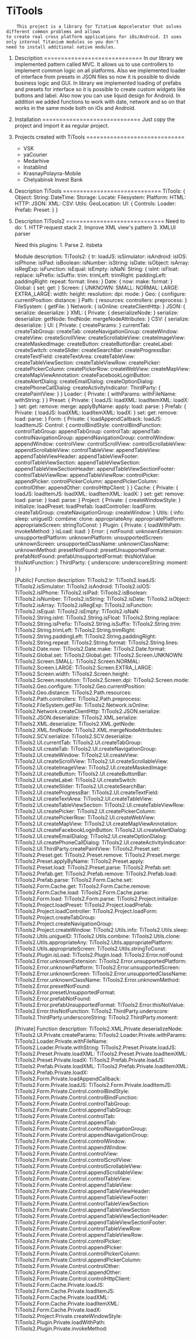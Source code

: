 TiTools
==============
		This project is a library for Titatium Appcelerator that solves different common problems and allows 
	to create real cross platform applications for iOs/Android. It uses only internal Titanium modules so you don't 
	need to install additional native modules.

1. Description
=============================
		In our library we implemented pattern called MVC. It allows us to use controllers to implement common logic 
	on all platforms. Also we implemented loader of interface from presets in JSON files so now it is possible to divide 
	business logic and GUI.
		In library we implemented loading of prefabs and presets for interface so it is possible to create custom 
	widgets like buttons and label. Also now you can use liquid design for Android.
		In addition we added functions to work with date, network and so on that works in the same mode both on 
	iOs and	Android.

2. Installation
=============================
		Just copy the project and import it as regular project.

3. Projects created with TiTools
=============================
	- VSK
	- yaCourier
	- Medarhive
	- Instablind
	- KrasnayPolayna-Mobile
	- Chelyabinsk Invest Bank
	
4. Description TiTools
=============================
	TiTools: {
		Object:
		String:
		DateTime:
		Storage:
		Locate:
		Filesystem:
		Platform:
		HTML:
		HTTP:
		JSON:
		XML:
		CSV:
		Utils:
		GeoLocation:
		UI: {
			Controls:
			Loader:
			Prefab:
			Preset:
		}
	}

5. Description TiTools2
=============================
	Need to do:
		1. HTTP request stack
		2. Improve XML view's pattern
		3. XMLUI parser
	
	Need this plugins:
		1. Parse
		2. itsbeta
	
	Module description:
		TiTools2: {
			tr:
			loadJS:
			isSimulator:
			isAndroid:
			isIOS:
			isIPhone:
			isIPad:
			isBoolean:
			isNumber:
			isString:
			isDate:
			isObject:
			isArray:
			isRegExp:
			isFunction:
			isEqual:
			isEmpty:
			isNaN:
			String: {
				isInt:
				isFloat:
				replace:
				isPrefix:
				isSuffix:
				trim:
				trimLeft:
				trimRight:
				paddingLeft:
				paddingRight:
				repeat:
				format:
				lines:
			}
			Date: {
				now:
				make:
				format:
			}
			Global: {
				set:
				get:
			}
			Screen: {
				UNKNOWN:
				SMALL:
				NORMAL:
				LARGE:
				EXTRA_LARGE:
				width:
				height:
				resolution:
				dpi:
				mode:
			}
			Geo: {
				configure:
				currentPosition:
				distance:
			}
			Path: {
				resources:
				controllers:
				preprocess:
			}
			FileSystem: {
				getFile:
			}
			Network: {
				isOnline:
				createClientHttp:
			}
			JSON: {
				serialize:
				deserialize:
			}
			XML: {
				Private: {
					deserializeNode:
				}
				serialize:
				deserialize:
				getNode:
				findNode:
				mergeNodeAttributes:
			}
			CSV: {
				serialize:
				deserialize:
			}
			UI: {
				Private: {
					createParams:
				}
				currentTab:
				createTabGroup:
				createTab:
				createNavigationGroup:
				createWindow:
				createView:
				createScrollView:
				createScrollableView:
				createImageView:
				createMaskedImage:
				createButton:
				createButtonBar:
				createLabel:
				createSwitch:
				createSlider:
				createSearchBar:
				createProgressBar:
				createTextField:
				createTextArea:
				createTableView:
				createTableViewSection:
				createTableViewRow:
				createPicker:
				createPickerColumn:
				createPickerRow:
				createWebView:
				createMapView:
				createMapViewAnnotation:
				createFacebookLoginButton:
				createAlertDialog:
				createEmailDialog:
				createOptionDialog:
				createPhoneCallDialog:
				createActivityIndicator:
				ThirdParty: {
					createPaintView:
				}
			}
			Loader: {
				Private: {
					withParams:
					withFileName:
					withString:
				}
			}
			Preset: {
				Private: {
					loadJS:
					loadXML:
					loadItemXML:
					loadX:
				}
				set:
				get:
				remove:
				merge:
				applyByName:
				apply:
				load:
				parse:
			}
			Prefab: {
				Private: {
					loadJS:
					loadXML:
					loadItemXML:
					loadX:
				}
				set:
				get:
				remove:
				load:
				parse:
			}
			Form: {
				Private: {
					loadAppendCallback:
					loadJS:
					loadItemJS:
					Control: {
						controlBindStyle:
						controlBindFunction:
						controlTabGroup:
						appendTabGroup:
						controlTab:
						appendTab:
						controlNavigationGroup:
						appendNavigationGroup:
						controlWindow:
						appendWindow:
						controlView:
						controlScrollView:
						controlScrollableView:
						appendScrollableView:
						controlTableView:
						appendTableView:
						appendTableViewHeader:
						appendTableViewFooter:
						controlTableViewSection:
						appendTableViewSection:
						appendTableViewSectionHeader:
						appendTableViewSectionFooter:
						controlTableViewRow:
						appendTableViewRow:
						controlPicker:
						appendPicker:
						controlPickerColumn:
						appendPickerColumn:
						controlOther:
						appendOther:
						controlHttpClient:
					}
				}
				Cache: {
					Private: {
						loadJS:
						loadItemJS:
						loadXML:
						loadItemXML:
						loadX:
					}
					set:
					get:
					remove:
					load:
					parse:
				}
				load:
				parse:
			}
			Project: {
				Private: {
					createWindowStyle:
				}
				initialize:
				loadPreset:
				loadPrefab:
				loadController:
				loadForm:
				createTabGroup:
				createNavigationGroup:
				createWindow:
			}
			Utils: {
				info:
				sleep:
				unigueID:
				combine:
				clone:
				appropriateAny:
				appropriatePlatform:
				appropriateScreen:
				stringToConst:
			}
			Plugin: {
				Private: {
					loadWithPath:
					invokeMethod:
				}
				isLoad:
				load:
			}
			Error: {
				notFound:
				unknownExtension:
				unsupportedPlatform:
				unknownPlatform:
				unsupportedScreen:
				unknownScreen:
				unsupportedClassName:
				unknownClassName:
				unknownMethod:
				presetNotFound:
				presetUnsupportedFormat:
				prefabNotFound:
				prefabUnsupportedFormat:
				thisNotValue:
				thisNotFunction:
			}
			ThirdParty: {
				underscore:
				underscoreString:
				moment:
			}
		}
	
	[Public] Function description:
		TiTools2.tr:
		TiTools2.loadJS:
		TiTools2.isSimulator:
		TiTools2.isAndroid:
		TiTools2.isIOS:
		TiTools2.isIPhone:
		TiTools2.isIPad:
		TiTools2.isBoolean:
		TiTools2.isNumber:
		TiTools2.isString:
		TiTools2.isDate:
		TiTools2.isObject:
		TiTools2.isArray:
		TiTools2.isRegExp:
		TiTools2.isFunction:
		TiTools2.isEqual:
		TiTools2.isEmpty:
		TiTools2.isNaN:
		TiTools2.String.isInt:
		TiTools2.String.isFloat:
		TiTools2.String.replace:
		TiTools2.String.isPrefix:
		TiTools2.String.isSuffix:
		TiTools2.String.trim:
		TiTools2.String.trimLeft:
		TiTools2.String.trimRight:
		TiTools2.String.paddingLeft:
		TiTools2.String.paddingRight:
		TiTools2.String.repeat:
		TiTools2.String.format:
		TiTools2.String.lines:
		TiTools2.Date.now:
		TiTools2.Date.make:
		TiTools2.Date.format:
		TiTools2.Global.set:
		TiTools2.Global.get:
		TiTools2.Screen.UNKNOWN:
		TiTools2.Screen.SMALL:
		TiTools2.Screen.NORMAL:
		TiTools2.Screen.LARGE:
		TiTools2.Screen.EXTRA_LARGE:
		TiTools2.Screen.width:
		TiTools2.Screen.height:
		TiTools2.Screen.resolution:
		TiTools2.Screen.dpi:
		TiTools2.Screen.mode:
		TiTools2.Geo.configure:
		TiTools2.Geo.currentPosition:
		TiTools2.Geo.distance:
		TiTools2.Path.resources:
		TiTools2.Path.controllers:
		TiTools2.Path.preprocess:
		TiTools2.FileSystem.getFile:
		TiTools2.Network.isOnline:
		TiTools2.Network.createClientHttp:
		TiTools2.JSON.serialize:
		TiTools2.JSON.deserialize:
		TiTools2.XML.serialize:
		TiTools2.XML.deserialize:
		TiTools2.XML.getNode:
		TiTools2.XML.findNode:
		TiTools2.XML.mergeNodeAttributes:
		TiTools2.SCV.serialize:
		TiTools2.SCV.deserialize:
		TiTools2.UI.currentTab:
		TiTools2.UI.createTabGroup:
		TiTools2.UI.createTab:
		TiTools2.UI.createNavigationGroup:
		TiTools2.UI.createWindow:
		TiTools2.UI.createView:
		TiTools2.UI.createScrollView:
		TiTools2.UI.createScrollableView:
		TiTools2.UI.createImageView:
		TiTools2.UI.createMaskedImage:
		TiTools2.UI.createButton:
		TiTools2.UI.createButtonBar:
		TiTools2.UI.createLabel:
		TiTools2.UI.createSwitch:
		TiTools2.UI.createSlider:
		TiTools2.UI.createSearchBar:
		TiTools2.UI.createProgressBar:
		TiTools2.UI.createTextField:
		TiTools2.UI.createTextArea:
		TiTools2.UI.createTableView:
		TiTools2.UI.createTableViewSection:
		TiTools2.UI.createTableViewRow:
		TiTools2.UI.createPicker:
		TiTools2.UI.createPickerColumn:
		TiTools2.UI.createPickerRow:
		TiTools2.UI.createWebView:
		TiTools2.UI.createMapView:
		TiTools2.UI.createMapViewAnnotation:
		TiTools2.UI.createFacebookLoginButton:
		TiTools2.UI.createAlertDialog:
		TiTools2.UI.createEmailDialog:
		TiTools2.UI.createOptionDialog:
		TiTools2.UI.createPhoneCallDialog:
		TiTools2.UI.createActivityIndicator:
		TiTools2.UI.ThirdParty.createPaintView:
		TiTools2.Preset.set:
		TiTools2.Preset.get:
		TiTools2.Preset.remove:
		TiTools2.Preset.merge:
		TiTools2.Preset.applyByName:
		TiTools2.Preset.apply:
		TiTools2.Preset.load:
		TiTools2.Preset.parse:
		TiTools2.Prefab.set:
		TiTools2.Prefab.get:
		TiTools2.Prefab.remove:
		TiTools2.Prefab.load:
		TiTools2.Prefab.parse:
		TiTools2.Form.Cache.set:
		TiTools2.Form.Cache.get:
		TiTools2.Form.Cache.remove:
		TiTools2.Form.Cache.load:
		TiTools2.Form.Cache.parse:
		TiTools2.Form.load:
		TiTools2.Form.parse:
		TiTools2.Project.initialize:
		TiTools2.Project.loadPreset:
		TiTools2.Project.loadPrefab:
		TiTools2.Project.loadController:
		TiTools2.Project.loadForm:
		TiTools2.Project.createTabGroup:
		TiTools2.Project.createNavigationGroup:
		TiTools2.Project.createWindow:
		TiTools2.Utils.info:
		TiTools2.Utils.sleep:
		TiTools2.Utils.unigueID:
		TiTools2.Utils.combine:
		TiTools2.Utils.clone:
		TiTools2.Utils.appropriateAny:
		TiTools2.Utils.appropriatePlatform:
		TiTools2.Utils.appropriateScreen:
		TiTools2.Utils.stringToConst:
		TiTools2.Plugin.isLoad:
		TiTools2.Plugin.load:
		TiTools2.Error.notFound:
		TiTools2.Error.unknownExtension:
		TiTools2.Error.unsupportedPlatform:
		TiTools2.Error.unknownPlatform:
		TiTools2.Error.unsupportedScreen:
		TiTools2.Error.unknownScreen:
		TiTools2.Error.unsupportedClassName:
		TiTools2.Error.unknownClassName:
		TiTools2.Error.unknownMethod:
		TiTools2.Error.presetNotFound:
		TiTools2.Error.presetUnsupportedFormat:
		TiTools2.Error.prefabNotFound:
		TiTools2.Error.prefabUnsupportedFormat:
		TiTools2.Error.thisNotValue:
		TiTools2.Error.thisNotFunction:
		TiTools2.ThirdParty.underscore:
		TiTools2.ThirdParty.underscoreString:
		TiTools2.ThirdParty.moment:
	
	[Private] Function description:
		TiTools2.XML.Private.deserializeNode:
		TiTools2.UI.Private.createParams:
		TiTools2.Loader.Private.withParams:
		TiTools2.Loader.Private.withFileName:
		TiTools2.Loader.Private.withString:
		TiTools2.Preset.Private.loadJS:
		TiTools2.Preset.Private.loadXML:
		TiTools2.Preset.Private.loadItemXML:
		TiTools2.Preset.Private.loadX:
		TiTools2.Prefab.Private.loadJS:
		TiTools2.Prefab.Private.loadXML:
		TiTools2.Prefab.Private.loadItemXML:
		TiTools2.Prefab.Private.loadX:
		TiTools2.Form.Private.loadAppendCallback:
		TiTools2.Form.Private.loadJS:
		TiTools2.Form.Private.loadItemJS:
		TiTools2.Form.Private.Control.controlBindStyle:
		TiTools2.Form.Private.Control.controlBindFunction:
		TiTools2.Form.Private.Control.controlTabGroup:
		TiTools2.Form.Private.Control.appendTabGroup:
		TiTools2.Form.Private.Control.controlTab:
		TiTools2.Form.Private.Control.appendTab:
		TiTools2.Form.Private.Control.controlNavigationGroup:
		TiTools2.Form.Private.Control.appendNavigationGroup:
		TiTools2.Form.Private.Control.controlWindow:
		TiTools2.Form.Private.Control.appendWindow:
		TiTools2.Form.Private.Control.controlView:
		TiTools2.Form.Private.Control.controlScrollView:
		TiTools2.Form.Private.Control.controlScrollableView:
		TiTools2.Form.Private.Control.appendScrollableView:
		TiTools2.Form.Private.Control.controlTableView:
		TiTools2.Form.Private.Control.appendTableView:
		TiTools2.Form.Private.Control.appendTableViewHeader:
		TiTools2.Form.Private.Control.appendTableViewFooter:
		TiTools2.Form.Private.Control.controlTableViewSection:
		TiTools2.Form.Private.Control.appendTableViewSection:
		TiTools2.Form.Private.Control.appendTableViewSectionHeader:
		TiTools2.Form.Private.Control.appendTableViewSectionFooter:
		TiTools2.Form.Private.Control.controlTableViewRow:
		TiTools2.Form.Private.Control.appendTableViewRow:
		TiTools2.Form.Private.Control.controlPicker:
		TiTools2.Form.Private.Control.appendPicker:
		TiTools2.Form.Private.Control.controlPickerColumn:
		TiTools2.Form.Private.Control.appendPickerColumn:
		TiTools2.Form.Private.Control.controlOther:
		TiTools2.Form.Private.Control.appendOther:
		TiTools2.Form.Private.Control.controlHttpClient:
		TiTools2.Form.Cache.Private.loadJS:
		TiTools2.Form.Cache.Private.loadItemJS:
		TiTools2.Form.Cache.Private.loadXML:
		TiTools2.Form.Cache.Private.loadItemXML:
		TiTools2.Form.Cache.Private.loadX:
		TiTools2.Project.Private.createWindowStyle:
		TiTools2.Plugin.Private.loadWithPath:
		TiTools2.Plugin.Private.invokeMethod:
	
